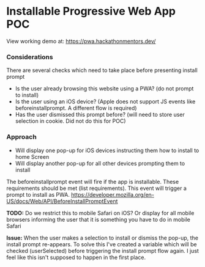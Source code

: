 # Installable Progressive Web App POC 

View working demo at: https://pwa.hackathonmentors.dev/

### Considerations
There are several checks which need to take place before presenting install prompt
* Is the user already browsing this website using a PWA? (do not prompt to install)
* Is the user using an iOS device? (Apple does not support JS events like beforeinstallprompt. A different flow is required)
* Has the user dismissed this prompt before? (will need to store user selection in cookie. Did not do this for POC)

### Approach
* Will display one pop-up for iOS devices instructing them how to install to home Screen
* Will display another pop-up for all other devices prompting them to install


The beforeinstallprompt event will fire if the app is installable. These requirements should be met (list requirements). This event will trigger a prompt to install as PWA.
https://developer.mozilla.org/en-US/docs/Web/API/BeforeInstallPromptEvent

**TODO:** Do we restrict this to mobile Safari on iOS? Or display for all mobile browsers informing the user that it is something you have to do in mobile Safari

**Issue:** When the user makes a selection to install or dismiss the pop-up, the install prompt re-appears. To solve this I've created a variable which will be checked (userSelected) before triggering the install prompt flow again. I just feel like this isn't supposed to happen in the first place.
